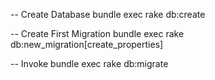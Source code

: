 
-- Create Database
bundle exec rake db:create

-- Create First Migration
bundle exec rake db:new_migration[create_properties]

-- Invoke
bundle exec rake db:migrate
